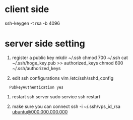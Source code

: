 # client side
  ssh-keygen -t rsa -b 4096

# server side setting
1. register a public key
  mkdir ~/.ssh
  chmod 700 ~/.ssh
  cat ~/.ssh/hoge_key.pub >> authorized_keys
  chmod 600 ~/.ssh/authorized_keys

1. edit ssh configurations
  vim /etc/ssh/sshd_config
```
  PubkeyAuthentication yes
```

1. restart ssh server
  sudo service ssh restart

1. make sure you can connect
  ssh -i ~/.ssh/vps_id_rsa ubuntu@000.000.000.000
